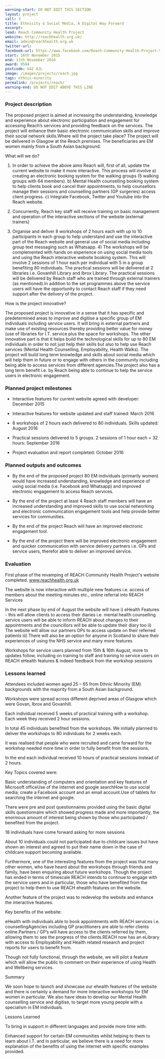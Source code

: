 ```yaml
---
warning-start: DO NOT EDIT THIS SECTION
layout: project
call: 3
title: Ethnicity & Social Media, A Digital Way Forward
excerpt:
lead: Reach Community Health Project
website: http://reachhealth.org.uk/
email: admin@reachhealth.org.uk
twitter-url:
facebook-url: https://www.facebook.com/Reach-Community-Health-Project-537639456262652/
start: 16th November 2015
end: 11th November 2016
award: 9594
postcode: G42 8JL
image: /images/projects/reach.jpg
tags: ethnic-minority
permalink: /projects/reach/
warning-end: DO NOT EDIT ABOVE THIS LINE
---
```


### Project description

The proposed project is aimed at increasing the understanding, knowledge and experience about electronic participation and engagement for accessing Reach’s services and providing feedback on the services. The project will enhance their basic electronic communication skills and improve their social network skills.Where will the project take place? The project will be delivered in Glasgow at the Reach premises. The beneficiaries are EM women mainly from a South Asian background.

What will we do?

1) In order to achieve the above aims Reach will, first of all, update the current website to make it more interactive. This process will involve a) creating an electronic booking system for the walking groups (5 walking groups with 64 members). b) Mental Health counselling booking system to help clients book and cancel their appointments, to help counsellors manage their sessions and counselling partners (GP surgeries) access client progress. c) Integrate Facebook, Twitter and Youtube into the Reach website.

2) Concurrently, Reach key staff will receive training on basic management and operation of the interactive sections of the website (external trainers)

3) Organise and deliver 8 workshops of 2 hours each with up to 10 participants in each group to help understand and use the interactive part of the Reach website and general use of social media including group text messaging such as Whatsapp. 4) The workshops will be complemented with hands on experience on using social media tools and using the Reach interactive website booking system. This will involve 2 sessions of 1 hour each per individual with 5 in a group benefiting 80 individuals. The practical sessions will be delivered at 2 libraries i.e. Govanhill Library and Ibrox Library. The practical sessions will be delivered by Reach staff who are trained through external trainers (as mentioned).In addition to the set programmes above the service users will have the opportunity to contact Reach staff if they need support after the delivery of the project.

How is the project innovative?

The proposed project is innovative in a sense that it has specific and predetermined areas to improve and digitise a specific group of EM individuals including service users. It will bring in external partners and make use of existing resources thereby providing better value for money (use of libraries for I.T. service plus the space for workshops. The other innovative part is that it helps build the technological skills for up to 80 EM individuals in order to not just help their skills but also to help use Reach services (Mental Health Counselling, Employability, Health Walks). The project will build long term knowledge and skills about social media which will help them in future or to engage with others in the community including being able to access services from different agencies.The project also has a long term benefit i.e. by Reach being able to continue to help the service users in electronic engagement.

### Planned project milestones

* Interactive features for current website agreed with developer: December 2015

* Interactive features for website updated and staff trained: March 2016

* 8 workshops of 2 hours each delivered to 80 individuals. Skills updated: August 2016

* Practical sessions delivered to 5 groups. 2 sessions of 1 hour each = 32 hours: September 2016

* Project evaluation and report completed: October 2016


### Planned outputs and outcomes

* By the end of the proposed project 80 EM individuals (primarily women) would have increased understanding, knowledge and experience of using social media (i.e. Facebook and Whatsapp) and improved electronic engagement to access Reach services.

* By the end of the project at least 4 Reach staff members will have an increased understanding and improved skills to use social networking and electronic communication engagement tools and help provide better services for communities.

* By the end of the project Reach will have an improved electronic engagement tool.

* By the end of the project there will be improved electronic engagement and quicker communication with service delivery partners i.e. GPs and service users, therefor able to deliver an improved service.


### Evaluation
First phase of the revamping of REACH Community Health Project's website completed. www.reachhealth.org.uk

The website is now interactive with multiple new features i.e. access of members about the meeting minutes etc., online referral into REACH Services

In the next phase by end of August the website will have
i) eHealth Features - this will allow clients to access their diaries i.e. mental health counselling service users will be able to inform REACH about changes to their appointments and the councillors will be able to update their diary too
ii) The website will allow our partners GPs to access update on their referred patients
iii) There will also be an option for anyone in Scotland to share their experiences of using the NHS service
and many more features

Workshops for service users planned from
15th & 16th August, more to updates follow, including on training to staff and training to service users on REACH eHealth features & indeed feedback from the workshop sessions



### Lessons learned


Attendees included women aged 25
– 65 from Ethnic Minority (EM) backgrounds with the majority from a South Asian
background.

Workshops were spread across
different deprived areas of Glasgow which were Govan, Ibrox and Govanhill.

Each individual received 5 weeks
of practical training with a workshop. Each week they received 2 hour sessions.

In total 45 individuals benefited
from the workshops. We initially planned to deliver the workshops to 80
individuals for 2 weeks each.

It was realised that people who
were recruited and came forward for the workshop needed more time in order to
fully benefit from the sessions.

In the end each individual
received 10 hours of practical sessions instead of 2 hours.

Key Topics covered were:

Basic understanding of computers and orientation
and key features of Microsoft officeUse
of the internet and google searchHow
to use social media; create a Facebook account and an email account.Use
of tablets for searching the internet and google.

There were pre and post questionnaires
provided using the basic digital skills questionnaire which showed progress
made and more importantly, the enormous amount of interest being shown by those
who participated / benefited from the project.

18 individuals have come forward
asking for more sessions

About 10 individuals could not
participated due to childcare issues but have shown an interest and agreed to
put their name down in the case of childcare support becoming available.

Furthermore, one of the
interesting features from the project was that many other women, who have heard
about the workshops through friends and family, have been enquiring about
future workshops.  Though the project has
ended in terms of timescale REACH intends to continue to engage with the
service users and in particular, those who have benefited from the project to
help them to use REACH ehealth features on the website.

Another feature of the project
was to redevelop the website and enhance the interactive features.

Key benefits of the website:

eHealth with individuals able to book
appointments with REACH services i.e. counsellingAgencies including GP practitioners are able to
refer clients online.Partners / GP’s will have access to the clients
referred by them, allowing them to see the progress of the clients.REACH now has an eLibrary with access to
Employability and Health related research and project reports for users to
benefit from.



Though not fully functional,
through the website, we will pilot a feature which will allow the public to comment
on their experience of using Health and Wellbeing services.

Summary

We soon hope to launch and
showcase our ehealth features of the website and there is certainly a demand
for more interactive workshops for EM women in particular.  We also have ideas to develop our Mental
Health counselling service and digitise, to target more young people with a
specialism in EM individuals.

Lessons Learned

To bring in support in different
languages and provide more time with:

Enhanced support for certain EM
communities whilst helping to them to learn about I.T. and in particular, we
believe there is a need for more explanation of the benefits of using the
internet with specific examples provided.



